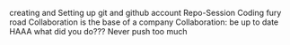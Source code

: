 creating and Setting up git and github account
Repo-Session
Coding fury road
Collaboration is the base of a company
Collaboration: be up to date 
HAAA what did you do???
Never push too much
